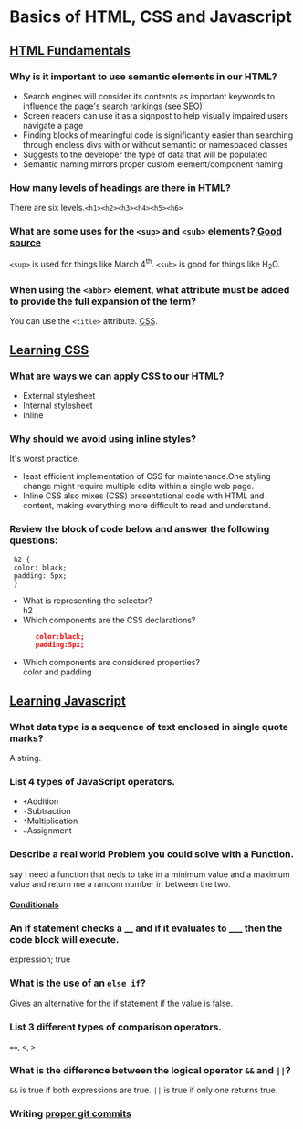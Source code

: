 # Basics of HTML, CSS and Javascript

## [HTML Fundamentals](https://developer.mozilla.org/en-US/docs/Learn/HTML/Introduction_to_HTML/HTML_text_fundamentals)
### Why is it important to use semantic elements in our HTML?
- Search engines will consider its contents as important keywords to influence the page's search rankings (see SEO)
- Screen readers can use it as a signpost to help visually impaired users navigate a page
- Finding blocks of meaningful code is significantly easier than searching through endless divs with or without semantic or namespaced classes
- Suggests to the developer the type of data that will be populated
- Semantic naming mirrors proper custom element/component naming
### How many levels of headings are there in HTML?
There are six levels.`<h1><h2><h3><h4><h5><h6>`
### What are some uses for the `<sup>` and `<sub>` elements?[ Good source](https://developer.mozilla.org/en-US/docs/Learn/HTML/Introduction_to_HTML/Advanced_text_formatting)
`<sup>` is used for things like March 4<sup>th</sup>. `<sub>` is good for things like H<sub>2</sub>O.
### When using the `<abbr>` element, what attribute must be added to provide the full expansion of the term?
You can use the `<title>` attribute. <abbr title="Cascading style Sheets">CSS</abbr>.


## [Learning CSS](https://developer.mozilla.org/en-US/docs/Learn/CSS/First_steps/How_CSS_is_structured)
### What are ways we can apply CSS to our HTML?
- External stylesheet
- Internal stylesheet
- Inline
### Why should we avoid using inline styles?  
It's worst practice.
- least efficient implementation of CSS for maintenance.One styling change might require multiple edits within a single web page.
- Inline CSS also mixes (CSS) presentational code with HTML and content, making everything more difficult to read and understand.

### Review the block of code below and answer the following questions:  
     h2 {
     color: black;
     padding: 5px;
     }  
  - What is representing the selector?  
     h2
  - Which components are the CSS declarations? 
     ```json
        color:black;
        padding:5px;
      ```
  -  Which components are considered properties?  
     color and padding
## [Learning Javascript](https://developer.mozilla.org/en-US/docs/Learn/Getting_started_with_the_web/JavaScript_basics)  
### What data type is a sequence of text enclosed in single quote marks? 
A string.  
### List 4 types of JavaScript operators.  
- `+`Addition
- `-`Subtraction
- `*`Multiplication
- `=`Assignment
### Describe a real world Problem you could solve with a Function. 
say I need a function that neds to take in a minimum value and a maximum value and return me a random number in between the two.  
#### [Conditionals](https://developer.mozilla.org/en-US/docs/Learn/JavaScript/Building_blocks/conditionals)  
### An if statement checks a \__ and if it evaluates to \___ then the code block will execute.  
expression; true
### What is the use of an `else if`?
Gives an alternative for the if statement if the value is false.
### List 3 different types of comparison operators.
`==`, `<`, `>`
### What is the difference between the logical operator `&&` and `||`?  
`&&` is true if both expressions are true. `||` is true if only one returns true.
### Writing [proper git commits](https://cbea.ms/git-commit/)
